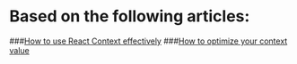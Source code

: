 # Based on the following articles:

###[How to use React Context effectively](https://kentcdodds.com/blog/how-to-use-react-context-effectively) ###[How to optimize your context value](https://kentcdodds.com/blog/how-to-optimize-your-context-value)
